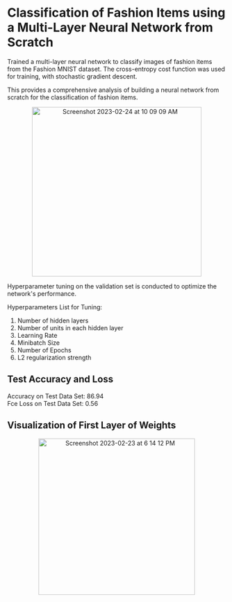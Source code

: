 # Classification of Fashion Items using a Multi-Layer Neural Network from Scratch

Trained a multi-layer neural network to classify images of fashion items from the Fashion MNIST dataset. 
The cross-entropy cost function was used for training, with stochastic gradient descent.

This provides a comprehensive analysis of building a neural network from scratch for the classification of fashion items.

<p align="center"><img width="390" alt="Screenshot 2023-02-24 at 10 09 09 AM" src="https://user-images.githubusercontent.com/115124698/221213834-0c3f803e-9ff7-4a1c-ab6b-a4f3e8789f75.png"></p>


Hyperparameter tuning on the validation set is conducted to optimize the network's performance. 
 
Hyperparameters List for Tuning:
1. Number of hidden layers
2. Number of units in each hidden layer
3. Learning Rate
4. Minibatch Size
5. Number of Epochs
6. L2 regularization strength

## Test Accuracy and Loss
Accuracy on Test Data Set: 86.94   
Fce Loss on Test Data Set: 0.56

## Visualization of First Layer of Weights


<p align="center"> <img width="360" alt="Screenshot 2023-02-23 at 6 14 12 PM" src="https://user-images.githubusercontent.com/115124698/221053226-5e81fe81-3390-47e0-8fe3-30c48ff671da.png"></p>
